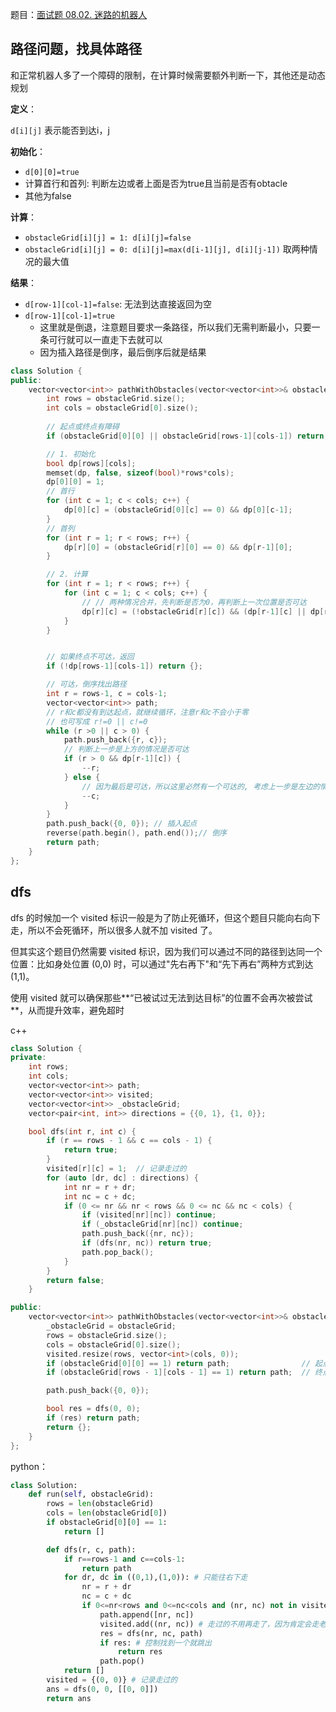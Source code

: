 题目：[面试题 08.02. 迷路的机器人](https://leetcode.cn/problems/robot-in-a-grid-lcci/)

## 路径问题，找具体路径

和正常机器人多了一个障碍的限制，在计算时候需要额外判断一下，其他还是动态规划

**定义**：

`d[i][j]` 表示能否到达i，j

**初始化**：

- `d[0][0]=true`
- 计算首行和首列: 判断左边或者上面是否为true且当前是否有obtacle
- 其他为false

**计算**：

- `obstacleGrid[i][j] = 1: d[i][j]=false`
- `obstacleGrid[i][j] = 0: d[i][j]=max(d[i-1][j], d[i][j-1])` 取两种情况的最大值

**结果**：

- `d[row-1][col-1]=false`: 无法到达直接返回为空
- `d[row-1][col-1]=true`
    - 这里就是倒退，注意题目要求一条路径，所以我们无需判断最小，只要一条可行就可以一直走下去就可以
    - 因为插入路径是倒序，最后倒序后就是结果

```c++
class Solution {
public:
    vector<vector<int>> pathWithObstacles(vector<vector<int>>& obstacleGrid) {
        int rows = obstacleGrid.size();
        int cols = obstacleGrid[0].size();
        
        // 起点或终点有障碍
        if (obstacleGrid[0][0] || obstacleGrid[rows-1][cols-1]) return {};

        // 1. 初始化
        bool dp[rows][cols];
        memset(dp, false, sizeof(bool)*rows*cols);
        dp[0][0] = 1;
        // 首行
        for (int c = 1; c < cols; c++) {
            dp[0][c] = (obstacleGrid[0][c] == 0) && dp[0][c-1];
        }
        // 首列
        for (int r = 1; r < rows; r++) {
            dp[r][0] = (obstacleGrid[r][0] == 0) && dp[r-1][0];
        }

        // 2. 计算
        for (int r = 1; r < rows; r++) {
            for (int c = 1; c < cols; c++) {
                // // 两种情况合并，先判断是否为0，再判断上一次位置是否可达
                dp[r][c] = (!obstacleGrid[r][c]) && (dp[r-1][c] || dp[r][c-1]);
            }
        }


        // 如果终点不可达，返回
        if (!dp[rows-1][cols-1]) return {};

        // 可达，倒序找出路径
        int r = rows-1, c = cols-1;
        vector<vector<int>> path;
        // r和c都没有到达起点，就继续循环，注意r和c不会小于零
        // 也可写成 r!=0 || c!=0
        while (r >0 || c > 0) { 
            path.push_back({r, c});
            // 判断上一步是上方的情况是否可达
            if (r > 0 && dp[r-1][c]) {
                --r;
            } else {
                // 因为最后是可达，所以这里必然有一个可达的, 考虑上一步是左边的情况
                --c;
            }
        }
        path.push_back({0, 0}); // 插入起点
        reverse(path.begin(), path.end());// 倒序
        return path;
    }
};
```



## dfs

dfs 的时候加一个 visited 标识一般是为了防止死循环，但这个题目只能向右向下走，所以不会死循环，所以很多人就不加 visited 了。

但其实这个题目仍然需要 visited 标识，因为我们可以通过不同的路径到达同一个位置：比如身处位置 (0,0) 时，可以通过"先右再下"和“先下再右”两种方式到达 (1,1)。

使用 visited 就可以确保那些**“已被试过无法到达目标”的位置不会再次被尝试**，从而提升效率，避免超时

c++

```c++
class Solution {
private:
    int rows;
    int cols;
    vector<vector<int>> path;
    vector<vector<int>> visited;
    vector<vector<int>> _obstacleGrid;
    vector<pair<int, int>> directions = {{0, 1}, {1, 0}};

    bool dfs(int r, int c) {
        if (r == rows - 1 && c == cols - 1) {
            return true;
        }
        visited[r][c] = 1;  // 记录走过的
        for (auto [dr, dc] : directions) {
            int nr = r + dr;
            int nc = c + dc;
            if (0 <= nr && nr < rows && 0 <= nc && nc < cols) {
                if (visited[nr][nc]) continue;
                if (_obstacleGrid[nr][nc]) continue;
                path.push_back({nr, nc});
                if (dfs(nr, nc)) return true;
                path.pop_back();
            }
        }
        return false;
    }

public:
    vector<vector<int>> pathWithObstacles(vector<vector<int>>& obstacleGrid) {
        _obstacleGrid = obstacleGrid;
        rows = obstacleGrid.size();
        cols = obstacleGrid[0].size();
        visited.resize(rows, vector<int>(cols, 0));
        if (obstacleGrid[0][0] == 1) return path;                // 起点有障碍
        if (obstacleGrid[rows - 1][cols - 1] == 1) return path;  // 终点有障碍

        path.push_back({0, 0});

        bool res = dfs(0, 0);
        if (res) return path;
        return {};
    }
};
```

python：

```python
class Solution:
    def run(self, obstacleGrid):
        rows = len(obstacleGrid)
        cols = len(obstacleGrid[0])
        if obstacleGrid[0][0] == 1:
            return []

        def dfs(r, c, path):
            if r==rows-1 and c==cols-1:
                return path
            for dr, dc in ((0,1),(1,0)): # 只能往右下走
                nr = r + dr
                nc = c + dc
                if 0<=nr<rows and 0<=nc<cols and (nr, nc) not in visited and obstacleGrid[nr][nc]!=1:
                    path.append([nr, nc])
                    visited.add((nr, nc)) # 走过的不用再走了，因为肯定会走老路
                    res = dfs(nr, nc, path)
                    if res: # 控制找到一个就跳出
                        return res
                    path.pop()
            return []
        visited = {(0, 0)} # 记录走过的
        ans = dfs(0, 0, [[0, 0]])
        return ans
```